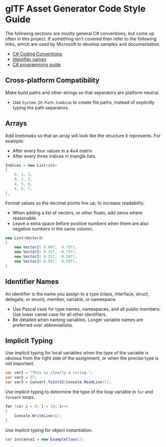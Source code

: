 # glTF Asset Generator Code Style Guide

The following sections are mostly general C# conventions, but come up often in this project. If something isn't covered then refer to the following links, which are used by Microsoft to develop samples and documentation.
+ [C# Coding Conventions](https://docs.microsoft.com/en-us/dotnet/csharp/programming-guide/inside-a-program/coding-conventions)
+ [Identifier names](https://docs.microsoft.com/en-us/dotnet/csharp/programming-guide/inside-a-program/identifier-names)
+ [C# programming guide](https://docs.microsoft.com/en-us/dotnet/csharp/programming-guide/index)

## Cross-platform Compatibility
Make build paths and other strings so that separators are platform neutral.
+ Use `System.IO.Path.Combine` to create file paths, instead of explicitly typing the path separators.

## Arrays
Add linebreaks so that an array will look like the structure it represents. 
For example:
+ After every four values in a 4x4 matrix
+ After every three indices in triangle lists.
```C#
Indices = new List<int>
{
    0, 1, 2, 
    0, 2, 3, 
    4, 5, 6,
    4, 6, 7,
},
```

Format values so the decimal points line up, to increase readability.
+ When adding a list of vectors, or other floats, add zeros where reasonable. 
+ Leave a extra space before positive numbers when there are also negative numbers in the same column. 
```C#
new List<Vector2>
{
    new Vector2( 0.00f,  0.75f),
    new Vector2( 0.25f, -0.75f),
    new Vector2( 0.25f, -0.50f),
    new Vector2(-0.00f,  0.50f),
}
```

## Identifier Names
An identifier is the name you assign to a type (class, interface, struct, delegate, or enum), member, variable, or namespace.
+ Use Pascal case for type names, namespaces, and all public members. Use lower camel case for all other identifiers.
+ Be detailed when naming variables. Longer variable names are preferred over abbreviations.

## Implicit Typing
Use implicit typing for local variables when the type of the variable is obvious from the right side of the assignment, or when the precise type is not important.
```C#
var var1 = "This is clearly a string.";
var var2 = 27;
var var3 = Convert.ToInt32(Console.ReadLine());
```
Use implicit typing to determine the type of the loop variable in `for` and `foreach` loops.
```C#
for (var i = 0; i < 10; i++)
{
    Console.WriteLine(i);
}
```
Use implicit typing for object instantiation.
```C#
var instance1 = new ExampleClass();
```
